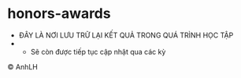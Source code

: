 # honors-awards
* ĐÂY LÀ NƠI LƯU TRỮ LẠI KẾT QUẢ TRONG QUÁ TRÌNH HỌC TẬP
* * Sẽ còn được tiếp tục cập nhật qua các kỳ


© AnhLH 
